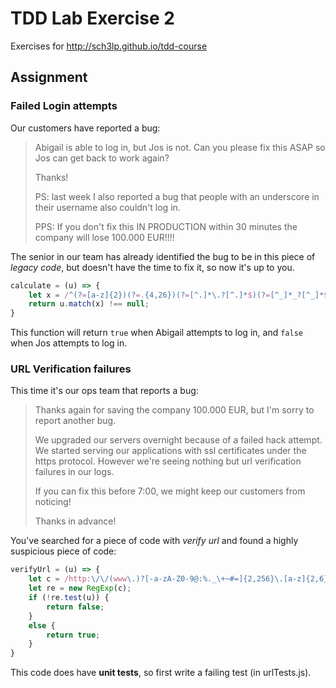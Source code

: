 # TDD Lab Exercise 2

Exercises for http://sch3lp.github.io/tdd-course

## Assignment

### Failed Login attempts

Our customers have reported a bug:

> Abigail is able to log in, but Jos is not. Can you please fix this ASAP so Jos can get back to work again?
>
> Thanks!
>
> PS: last week I also reported a bug that people with an underscore in their username also couldn't log in.
>
> PPS: If you don't fix this IN PRODUCTION within 30 minutes the company will lose 100.000 EUR!!!!

The senior in our team has already identified the bug to be in this piece of _legacy code_, but doesn't have the time to fix it, so now it's up to you.

```javascript
calculate = (u) => {
    let x = /^(?=[a-z]{2})(?=.{4,26})(?=[^.]*\.?[^.]*$)(?=[^_]*_?[^_]*$)[\w.]+$/gi;
    return u.match(x) !== null;
}
```

This function will return `true` when Abigail attempts to log in, and `false` when Jos attempts to log in.

### URL Verification failures

This time it's our ops team that reports a bug:

> Thanks again for saving the company 100.000 EUR, but I'm sorry to report another bug.
>
> We upgraded our servers overnight because of a failed hack attempt. We started serving our applications with ssl certificates under the https protocol. However we're seeing nothing but url verification failures in our logs.
>
> If you can fix this before 7:00, we might keep our customers from noticing!
> 
> Thanks in advance!

You've searched for a piece of code with _verify url_ and found a highly suspicious piece of code:
```javascript
verifyUrl = (u) => {
	let c = /http:\/\/(www\.)?[-a-zA-Z0-9@:%._\+~#=]{2,256}\.[a-z]{2,6}\b([-a-zA-Z0-9@:%_\+.~#?&//=]*)/gi;
	let re = new RegExp(c);
	if (!re.test(u)) {
		return false;
	}
	else {
		return true;
	}
}
```

This code does have **unit tests**, so first write a failing test (in urlTests.js).
